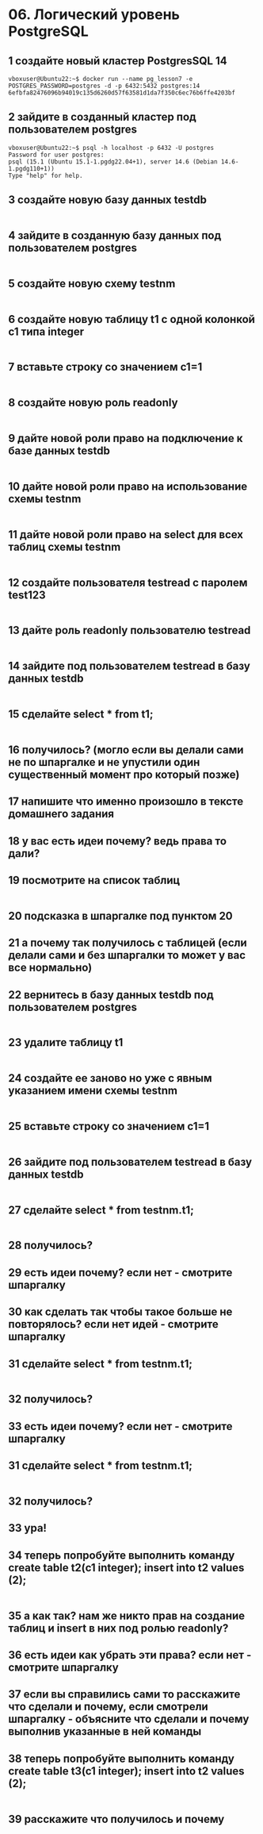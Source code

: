 # 06. Логический уровень PostgreSQL 

## 1 создайте новый кластер PostgresSQL 14
```console
vboxuser@Ubuntu22:~$ docker run --name pg_lesson7 -e POSTGRES_PASSWORD=postgres -d -p 6432:5432 postgres:14
6efbfa82476096b94019c135d6260d57f63581d1da7f350c6ec76b6ffe4203bf
```
## 2 зайдите в созданный кластер под пользователем postgres
```console
vboxuser@Ubuntu22:~$ psql -h localhost -p 6432 -U postgres
Password for user postgres:
psql (15.1 (Ubuntu 15.1-1.pgdg22.04+1), server 14.6 (Debian 14.6-1.pgdg110+1))
Type "help" for help.
```
## 3 создайте новую базу данных testdb
```console
```
## 4 зайдите в созданную базу данных под пользователем postgres
```console
```
## 5 создайте новую схему testnm
```console
```
## 6 создайте новую таблицу t1 с одной колонкой c1 типа integer
```console
```
## 7 вставьте строку со значением c1=1
```console
```
## 8 создайте новую роль readonly
```console
```
## 9 дайте новой роли право на подключение к базе данных testdb
```console
```
## 10 дайте новой роли право на использование схемы testnm
```console
```
## 11 дайте новой роли право на select для всех таблиц схемы testnm
```console
```
## 12 создайте пользователя testread с паролем test123
```console
```
## 13 дайте роль readonly пользователю testread
```console
```
## 14 зайдите под пользователем testread в базу данных testdb
```console
```
## 15 сделайте select * from t1;
```console
```
## 16 получилось? (могло если вы делали сами не по шпаргалке и не упустили один существенный момент про который позже)

## 17 напишите что именно произошло в тексте домашнего задания
## 18 у вас есть идеи почему? ведь права то дали?
## 19 посмотрите на список таблиц
```console
```
## 20 подсказка в шпаргалке под пунктом 20
## 21 а почему так получилось с таблицей (если делали сами и без шпаргалки то может у вас все нормально)
## 22 вернитесь в базу данных testdb под пользователем postgres
```console
```
## 23 удалите таблицу t1
```console
```
## 24 создайте ее заново но уже с явным указанием имени схемы testnm
```console
```
## 25 вставьте строку со значением c1=1
```console
```
## 26 зайдите под пользователем testread в базу данных testdb
```console
```
## 27 сделайте select * from testnm.t1;
```console
```
## 28 получилось?
## 29 есть идеи почему? если нет - смотрите шпаргалку
## 30 как сделать так чтобы такое больше не повторялось? если нет идей - смотрите шпаргалку
## 31 сделайте select * from testnm.t1;
```console
```
## 32 получилось?
## 33 есть идеи почему? если нет - смотрите шпаргалку
## 31 сделайте select * from testnm.t1;
```console
```
## 32 получилось?
## 33 ура!
## 34 теперь попробуйте выполнить команду create table t2(c1 integer); insert into t2 values (2);
```console
```
## 35 а как так? нам же никто прав на создание таблиц и insert в них под ролью readonly?
## 36 есть идеи как убрать эти права? если нет - смотрите шпаргалку
## 37 если вы справились сами то расскажите что сделали и почему, если смотрели шпаргалку - объясните что сделали и почему выполнив указанные в ней команды
## 38 теперь попробуйте выполнить команду create table t3(c1 integer); insert into t2 values (2);
```console
```
## 39 расскажите что получилось и почему
